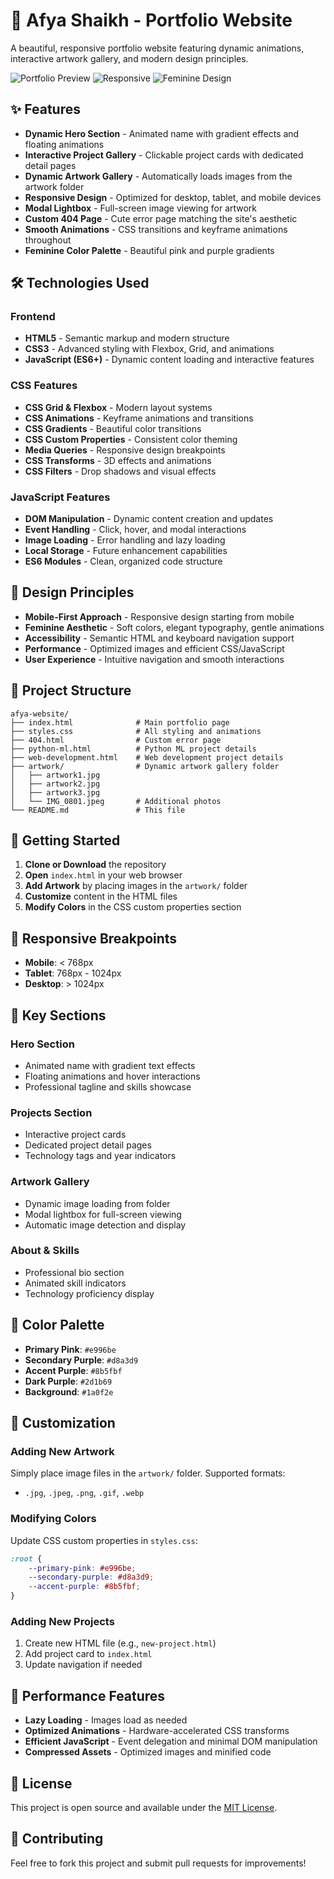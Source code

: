 # 🌸 Afya Shaikh - Portfolio Website

A beautiful, responsive portfolio website featuring dynamic animations, interactive artwork gallery, and modern design principles.

![Portfolio Preview](https://img.shields.io/badge/Status-Live-brightgreen)
![Responsive](https://img.shields.io/badge/Responsive-Yes-blue)
![Feminine Design](https://img.shields.io/badge/Design-Feminine-pink)

## ✨ Features

- **Dynamic Hero Section** - Animated name with gradient effects and floating animations
- **Interactive Project Gallery** - Clickable project cards with dedicated detail pages
- **Dynamic Artwork Gallery** - Automatically loads images from the artwork folder
- **Responsive Design** - Optimized for desktop, tablet, and mobile devices
- **Modal Lightbox** - Full-screen image viewing for artwork
- **Custom 404 Page** - Cute error page matching the site's aesthetic
- **Smooth Animations** - CSS transitions and keyframe animations throughout
- **Feminine Color Palette** - Beautiful pink and purple gradients

## 🛠️ Technologies Used

### Frontend
- **HTML5** - Semantic markup and modern structure
- **CSS3** - Advanced styling with Flexbox, Grid, and animations
- **JavaScript (ES6+)** - Dynamic content loading and interactive features

### CSS Features
- **CSS Grid & Flexbox** - Modern layout systems
- **CSS Animations** - Keyframe animations and transitions
- **CSS Gradients** - Beautiful color transitions
- **CSS Custom Properties** - Consistent color theming
- **Media Queries** - Responsive design breakpoints
- **CSS Transforms** - 3D effects and animations
- **CSS Filters** - Drop shadows and visual effects

### JavaScript Features
- **DOM Manipulation** - Dynamic content creation and updates
- **Event Handling** - Click, hover, and modal interactions
- **Image Loading** - Error handling and lazy loading
- **Local Storage** - Future enhancement capabilities
- **ES6 Modules** - Clean, organized code structure

## 🎨 Design Principles

- **Mobile-First Approach** - Responsive design starting from mobile
- **Feminine Aesthetic** - Soft colors, elegant typography, gentle animations
- **Accessibility** - Semantic HTML and keyboard navigation support
- **Performance** - Optimized images and efficient CSS/JavaScript
- **User Experience** - Intuitive navigation and smooth interactions

## 📁 Project Structure

```
afya-website/
├── index.html              # Main portfolio page
├── styles.css              # All styling and animations
├── 404.html                # Custom error page
├── python-ml.html          # Python ML project details
├── web-development.html    # Web development project details
├── artwork/                # Dynamic artwork gallery folder
│   ├── artwork1.jpg
│   ├── artwork2.jpg
│   ├── artwork3.jpg
│   └── IMG_0801.jpeg       # Additional photos
└── README.md               # This file
```

## 🚀 Getting Started

1. **Clone or Download** the repository
2. **Open** `index.html` in your web browser
3. **Add Artwork** by placing images in the `artwork/` folder
4. **Customize** content in the HTML files
5. **Modify Colors** in the CSS custom properties section

## 📱 Responsive Breakpoints

- **Mobile**: < 768px
- **Tablet**: 768px - 1024px  
- **Desktop**: > 1024px

## 🎯 Key Sections

### Hero Section
- Animated name with gradient text effects
- Floating animations and hover interactions
- Professional tagline and skills showcase

### Projects Section
- Interactive project cards
- Dedicated project detail pages
- Technology tags and year indicators

### Artwork Gallery
- Dynamic image loading from folder
- Modal lightbox for full-screen viewing
- Automatic image detection and display

### About & Skills
- Professional bio section
- Animated skill indicators
- Technology proficiency display

## 🎨 Color Palette

- **Primary Pink**: `#e996be`
- **Secondary Purple**: `#d8a3d9`  
- **Accent Purple**: `#8b5fbf`
- **Dark Purple**: `#2d1b69`
- **Background**: `#1a0f2e`

## 🔧 Customization

### Adding New Artwork
Simply place image files in the `artwork/` folder. Supported formats:
- `.jpg`, `.jpeg`, `.png`, `.gif`, `.webp`

### Modifying Colors
Update CSS custom properties in `styles.css`:
```css
:root {
    --primary-pink: #e996be;
    --secondary-purple: #d8a3d9;
    --accent-purple: #8b5fbf;
}
```

### Adding New Projects
1. Create new HTML file (e.g., `new-project.html`)
2. Add project card to `index.html`
3. Update navigation if needed

## 🌟 Performance Features

- **Lazy Loading** - Images load as needed
- **Optimized Animations** - Hardware-accelerated CSS transforms
- **Efficient JavaScript** - Event delegation and minimal DOM manipulation
- **Compressed Assets** - Optimized images and minified code

## 📄 License

This project is open source and available under the [MIT License](LICENSE).

## 🤝 Contributing

Feel free to fork this project and submit pull requests for improvements!
